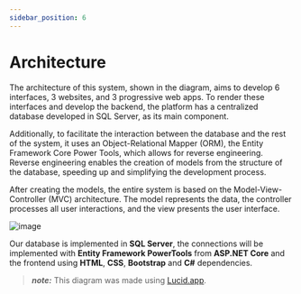```yaml
---
sidebar_position: 6
---
```


# Architecture

The architecture of this system, shown in the diagram, aims to develop 6 interfaces, 3 websites, and 3 progressive web apps. To render these interfaces and develop the backend, the platform has a centralized database developed in SQL Server, as its main component. 

Additionally, to facilitate the interaction between the database and the rest of the system, it uses an Object-Relational Mapper (ORM), the Entity Framework Core Power Tools, which allows for reverse engineering. Reverse engineering enables the creation of models from the structure of the database, speeding up and simplifying the development process. 

After creating the models, the entire system is based on the Model-View-Controller (MVC) architecture. The model represents the data, the controller processes all user interactions, and the view presents the user interface.

![image](@site/static/img/arquitetura_m.png)

Our database is implemented in **SQL Server**, the connections will be implemented with **Entity Framework PowerTools** from **ASP.NET Core** and the frontend using **HTML**, **CSS**, **Bootstrap** and **C#** dependencies.

> **_note:_**  This diagram was made using [Lucid.app](https://lucid.app).